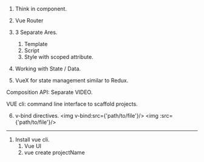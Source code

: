 1. Think in component.

2. Vue Router

3. 3 Separate Ares.   
    1. Template
    2. Script
    3. Style with scoped attribute.


4. Working with State / Data.

5. VueX for state management similar to Redux.

Composition API: Separate VIDEO.

VUE cli: command line interface to scaffold projects.

6. v-bind directives.
    <img v-bind:src={'path/to/file'}/>
    <img :src={'path/to/file'}/>

-----------------------------------------------------------------------------------------------
1. Install vue cli.
    1. Vue UI
    2. vue create projectName
